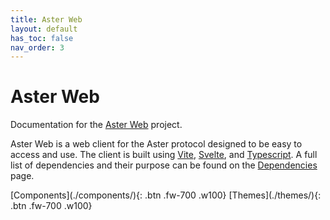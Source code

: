 ```yaml
---
title: Aster Web
layout: default
has_toc: false
nav_order: 3
---
```


# Aster Web
Documentation for the [Aster Web](https://github.com/Jachdich/aster-web) project.

Aster Web is a web client for the Aster protocol designed to be easy to access and use. The client is built using [Vite](https://vite.dev/), [Svelte](https://svelte.dev/), and [Typescript](https://www.typescriptlang.org/). A full list of dependencies and their purpose can be found on the [Dependencies](./dependencies) page.

<span class="fs-6">
[Components](./components/){: .btn .fw-700 .w100}
[Themes](./themes/){: .btn .fw-700 .w100}
</span>